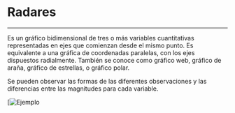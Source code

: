 # Radares
***
Es un gráfico bidimensional de tres o más variables cuantitativas representadas en ejes que comienzan desde el mismo punto. Es equivalente a una gráfica de coordenadas paralelas, con los ejes dispuestos radialmente. También se conoce como gráfico web, gráfico de araña, gráfico de estrellas, o gráfico polar.

Se pueden observar las formas de las diferentes observaciones y las diferencias entre las magnitudes para cada variable.

[![Ejemplo](https://raw.githubusercontent.com/scidatmath2020/Python-y-R-en-Estadistica-Multivariante/c906e555849b563a51bfd5bbbbf2662190cff12d/Mod1_Espacios_Multivariantes/coordenadas3.png)
